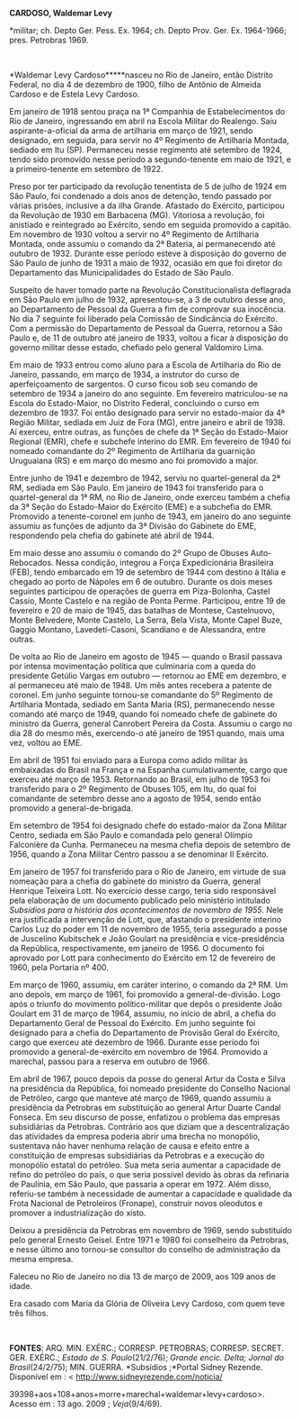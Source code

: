 **CARDOSO, Waldemar Levy**

\*militar; ch. Depto Ger. Pess. Ex. 1964; ch. Depto Prov. Ger. Ex.
1964-1966; pres. Petrobras 1969.

 

*Waldemar Levy Cardoso*****nasceu no Rio de Janeiro, então Distrito
Federal, no dia 4 de dezembro de 1900, filho de Antônio de Almeida
Cardoso e de Estela Levy Cardoso.

Em janeiro de 1918 sentou praça na 1ª Companhia de Estabelecimentos do
Rio de Janeiro, ingressando em abril na Escola Militar do Realengo. Saiu
aspirante-a-oficial da arma de artilharia em março de 1921, sendo
designado, em seguida, para servir no 4º Regimento de Artilharia
Montada, sediado em Itu (SP). Permaneceu nesse regimento até setembro de
1924, tendo sido promovido nesse período a segundo-tenente em maio de
1921, e a primeiro-tenente em setembro de 1922.

Preso por ter participado da revolução tenentista de 5 de julho de 1924
em São Paulo, foi condenado a dois anos de detenção, tendo passado por
várias prisões, inclusive a da ilha Grande. Afastado do Exército,
participou da Revolução de 1930 em Barbacena (MG). Vitoriosa a
revolução, foi anistiado e reintegrado ao Exército, sendo em seguida
promovido a capitão. Em novembro de 1930 voltou a servir no 4º Regimento
de Artilharia Montada, onde assumiu o comando da 2ª Bateria, aí
permanecendo até outubro de 1932. Durante esse período esteve à
disposição do governo de São Paulo de junho de 1931 a maio de 1932,
ocasião em que foi diretor do Departamento das Municipalidades do Estado
de São Paulo.

Suspeito de haver tomado parte na Revolução Constitucionalista
deflagrada em São Paulo em julho de 1932, apresentou-se, a 3 de outubro
desse ano, ao Departamento de Pessoal da Guerra a fim de comprovar sua
inocência. No dia 7 seguinte foi liberado pela Comissão de Sindicância
do Exército. Com a permissão do Departamento de Pessoal da Guerra,
retornou a São Paulo e, de 11 de outubro até janeiro de 1933, voltou a
ficar à disposição do governo militar desse estado, chefiado pelo
general Valdomiro Lima.

Em maio de 1933 entrou como aluno para a Escola de Artilharia do Rio de
Janeiro, passando, em março de 1934, a instrutor do curso de
aperfeiçoamento de sargentos. O curso ficou sob seu comando de setembro
de 1934 a janeiro do ano seguinte. Em fevereiro matriculou-se na Escola
do Estado-Maior, no Distrito Federal, concluindo o curso em dezembro de
1937. Foi então designado para servir no estado-maior da 4ª Região
Militar, sediada em Juiz de Fora (MG), entre janeiro e abril de 1938. Aí
exerceu, entre outras, as funções de chefe da 1ª Seção do Estado-Maior
Regional (EMR), chefe e subchefe interino do EMR. Em fevereiro de 1940
foi nomeado comandante do 2º Regimento de Artilharia da guarnição
Uruguaiana (RS) e em março do mesmo ano foi promovido a major.

Entre junho de 1941 e dezembro de 1942, serviu no quartel-general da 2ª
RM, sediada em São Paulo. Em janeiro de 1943 foi transferido para o
quartel-general da 1ª RM, no Rio de Janeiro, onde exerceu também a
chefia da 3ª Seção do Estado-Maior do Exército (EME) e a subchefia do
EMR. Promovido a tenente-coronel em junho de 1943, em janeiro do ano
seguinte assumiu as funções de adjunto da 3ª Divisão do Gabinete do EME,
respondendo pela chefia do gabinete até abril de 1944.

Em maio desse ano assumiu o comando do 2º Grupo de Obuses
Auto-Rebocados. Nessa condição, integrou a Força Expedicionária
Brasileira (FEB), tendo embarcado em 19 de setembro de 1944 com destino
à Itália e chegado ao porto de Nápoles em 6 de outubro. Durante os dois
meses seguintes participou de operações de guerra em Piza-Bolonha,
Castel Cassio, Monte Castelo e na região de Ponta Perme. Participou,
entre 19 de fevereiro e 20 de maio de 1945, das batalhas de Montese,
Castelnuovo, Monte Belvedere, Monte Castelo, La Serra, Bela Vista, Monte
Capel Buze, Gaggio Montano, Lavedeti-Casoni, Scandiano e de Alessandra,
entre outras.

De volta ao Rio de Janeiro em agosto de 1945 — quando o Brasil passava
por intensa movimentação política que culminaria com a queda do
presidente Getúlio Vargas em outubro — retornou ao EME em dezembro, e aí
permaneceu até maio de 1948. Um mês antes recebera a patente de coronel.
Em junho seguinte tornou-se comandante do 5º Regimento de Artilharia
Montada, sediado em Santa Maria (RS), permanecendo nesse comando até
março de 1949, quando foi nomeado chefe de gabinete do ministro da
Guerra, general Canrobert Pereira da Costa. Assumiu o cargo no dia 28 do
mesmo mês, exercendo-o até janeiro de 1951 quando, mais uma vez, voltou
ao EME.

Em abril de 1951 foi enviado para a Europa como adido militar às
embaixadas do Brasil na França e na Espanha cumulativamente, cargo que
exerceu até março de 1953. Retornando ao Brasil, em julho de 1953 foi
transferido para o 2º Regimento de Obuses 105, em Itu, do qual foi
comandante de setembro desse ano a agosto de 1954, sendo então promovido
a general-de-brigada.

Em setembro de 1954 foi designado chefe do estado-maior da Zona Militar
Centro, sediada em São Paulo e comandada pelo general Olímpio Falconière
da Cunha. Permaneceu na mesma chefia depois de setembro de 1956, quando
a Zona Militar Centro passou a se denominar II Exército.

Em janeiro de 1957 foi transferido para o Rio de Janeiro, em virtude de
sua nomeação para a chefia do gabinete do ministro da Guerra, general
Henrique Teixeira Lott. No exercício desse cargo, teria sido responsável
pela elaboração de um documento publicado pelo ministério intitulado
*Subsídios para a história dos acontecimentos de novembro de 1955*. Nele
era justificada a intervenção de Lott, que, afastando o presidente
interino Carlos Luz do poder em 11 de novembro de 1955, teria assegurado
a posse de Juscelino Kubitschek e João Goulart na presidência e
vice-presidência da República, respectivamente, em janeiro de 1956. O
documento foi aprovado por Lott para conhecimento do Exército em 12 de
fevereiro de 1960, pela Portaria nº 400.

Em março de 1960, assumiu, em caráter interino, o comando da 2ª RM. Um
ano depois, em março de 1961, foi promovido a general-de-divisão. Logo
após o triunfo do movimento político-militar que depôs o presidente João
Goulart em 31 de março de 1964, assumiu, no início de abril, a chefia do
Departamento Geral de Pessoal do Exército. Em junho seguinte foi
designado para a chefia do Departamento de Provisão Geral do Exército,
cargo que exerceu até dezembro de 1966. Durante esse período foi
promovido a general-de-exército em novembro de 1964. Promovido a
marechal, passou para a reserva em outubro de 1966.

Em abril de 1967, pouco depois da posse do general Artur da Costa e
Silva na presidência da República, foi nomeado presidente do Conselho
Nacional de Petróleo, cargo que manteve até março de 1969, quando
assumiu a presidência da Petrobras em substituição ao general Artur
Duarte Candal Fonseca. Em seu discurso de posse, enfatizou o problema
das empresas subsidiárias da Petrobras. Contrário aos que diziam que a
descentralização das atividades da empresa poderia abrir uma brecha no
monopólio, sustentava não haver nenhuma relação de causa e efeito entre
a constituição de empresas subsidiárias da Petrobras e a execução do
monopólio estatal do petróleo. Sua meta seria aumentar a capacidade de
refino do petróleo do país, o que seria possível devido às obras da
refinaria de Paulínia, em São Paulo, que passaria a operar em 1972. Além
disso, referiu-se também à necessidade de aumentar a capacidade e
qualidade da Frota Nacional de Petroleiros (Fronape), construir novos
oleodutos e promover a industrialização do xisto.

Deixou a presidência da Petrobras em novembro de 1969, sendo substituído
pelo general Ernesto Geisel. Entre 1971 e 1980 foi conselheiro da
Petrobras, e nesse último ano tornou-se consultor do conselho de
administração da mesma empresa.

Faleceu no Rio de Janeiro no dia 13 de março de 2009, aos 109 anos de
idade.

Era casado com Maria da Glória de Oliveira Levy Cardoso, com quem teve
três filhos.

 

**FONTES**: ARQ. MIN. EXÉRC.; CORRESP. PETROBRAS; CORRESP. SECRET. GER.
EXÉRC.; *Estado de S. Paulo*(21/2/76); *Grande encic. Delta; Jornal do
Brasil*(24/2/75); MIN. GUERRA. *Subsídios ;*Portal Sidney Rezende.
Disponível em : \< http://www.sidneyrezende.com/noticia/

39398+aos+108+anos+morre+marechal+waldemar+levy+cardoso\>. Acesso em :
13 ago. 2009 ; *Veja*(9/4/69).

 
